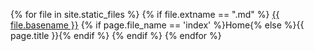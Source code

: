 {% for file in site.static_files %}
{% if file.extname == ".md" %}
[{{ file.basename }}]({{site.baseurl}}/{{file.basename}}.html)
{% if page.file_name == 'index' %}Home{% else %}{{ page.title }}{% endif %}
{% endif %}
{% endfor %}
